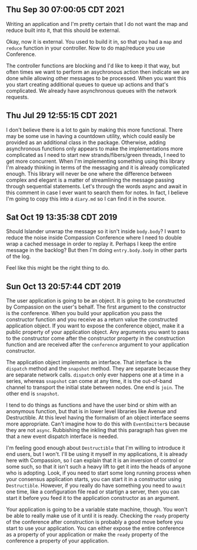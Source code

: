 ## Thu Sep 30 07:00:05 CDT 2021

Writing an application and I'm pretty certain that I do not want the map and
reduce built into it, that this should be external.

Okay, now it is external. You used to build it in, so that you had a `map` and
`reduce` function in your controller. Now to do map/reduce you use Conference.

The controller functions are blocking and I'd like to keep it that way, but
often times we want to perform an asychronous action then indicate we are done
while allowing other messages to be processed. When you want this you start
creating additional queues to queue up actions and that's complicated. We
already have asynchronous queues with the network requests.

## Thu Jul 29 12:55:15 CDT 2021

I don't believe there is a lot to gain by making this more functional. There may
be some use in having a countdown utility, which could easily be provided as an
additional class in the package. Otherwise, adding asynchronous functions only
appears to make the implementations more complicated as I need to start new
strands/fibers/green threads, I need to get more concurrent. When I'm
implementing something using this library I'm already thinking in terms of the
messaging and it is already complicated enough. This library will never be one
where the difference between complex and elegant is a matter of streamlining the
message passing through sequential statements. Let's through the words async and
await in this comment in case I ever want to search them for notes. In fact, I
believe I'm going to copy this into a `diary.md` so I can find it in the source.

## Sat Oct 19 13:35:38 CDT 2019

Should Islander unwrap the message so it isn't inside `body.body`? I want to
reduce the noise inside Compassion Conference where I need to double wrap a
cached message in order to replay it. Perhaps I keep the entire message in the
backlog? But then I'm doing `entry.body.body` in other parts of the log.

Feel like this might be the right thing to do.

## Sun Oct 13 20:57:44 CDT 2019

The user application is going to be an object. It is going to be constructed by
Compassion on the user's behalf. The first argument to the constructor is the
conference. When you build your application you pass the constructor function
and you receive as a return value the constructed application object. If you
want to expose the conference object, make it a public property of your
application object. Any arguments you want to pass to the constructor come after
the constructor property in the construction function and are received after the
`conference` argument to your application constructor.

The application object implements an interface. That interface is the `dispatch`
method and the `snapshot` method. They are separate because they are separate
network calls. `dispatch` only ever happens one at a time in a series, whereas
`snapshot` can come at any time, it is the out-of-band channel to transport the
initial state between nodes. One end is `join`. The other end is `snapshot`.

I tend to do things as functions and have the user bind or shim with an
anonymous function, but that is in lower level libraries like Avenue and
Destructible. At this level having the formalism of an object interface seems
more appropriate. Can't imagine how to do this with `EventEmitter`s because they
are not `async`. Rubbishing the inkling that this paragraph has given me that a
new event dispatch interface is needed.

I'm feeling good enough about `Destructible` that I'm willing to introduce it
end users, but I won't. I'll be using it myself in my applications, it is
already here with Compassion, so I can explain that it is an inversion of
control or some such, so that it isn't such a heavy lift to get it into the
heads of anyone who is adopting. Look, if you need to start some long running
process when your consensus application starts, you can start it in a
constructor using `Destructible`. However, if you really do have something you
need to `await` one time, like a configuration file read or startign a server,
then you can start it before you feed it to the application constructor as an
argument.

Your application is going to be a variable state machine, though. You won't be
able to really make use of it until it is ready. Checking the `ready` property
of the conference after construction is probably a good move before you start to
use your application. You can either expose the entire conference as a property
of your application or make the `ready` property of the conference a property of
your application.
